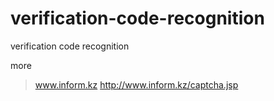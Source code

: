 # verification-code-recognition
verification code recognition

more

> www.inform.kz
	http://www.inform.kz/captcha.jsp
